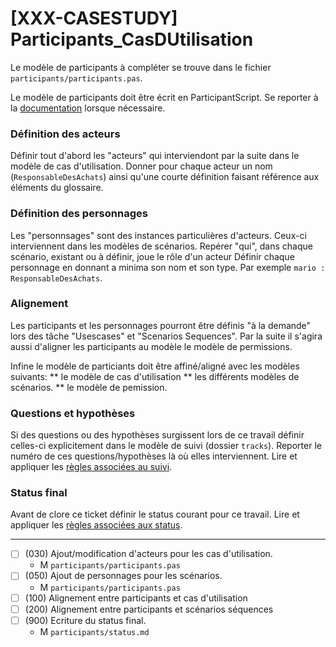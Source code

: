 [XXX-CASESTUDY] Participants_CasDUtilisation
===========================================================

Le modèle de participants à compléter se trouve dans le fichier
``participants/participants.pas``.

Le modèle de participants doit être écrit en ParticipantScript.
Se reporter à la [documentation](https://modelscript.readthedocs.io/en/latest/scripts/participants/index.html) lorsque nécessaire.

### Définition des acteurs

Définir tout d'abord les "acteurs" qui interviendont par la suite 
dans le modèle  de cas d'utilisation. Donner pour chaque acteur un
nom (``ResponsableDesAchats``) ainsi qu'une courte définition faisant
référence aux éléments du glossaire.

### Définition des personnages

Les "personnsages" sont des instances particulières d'acteurs. Ceux-ci 
interviennent dans les modèles de scénarios. Repérer "qui", dans chaque
scénario, existant ou à définir, joue le rôle d'un acteur Définir chaque
personnage en donnant a minima son nom et son type. Par exemple
``mario : ResponsableDesAchats``. 

### Alignement

Les participants et les personnages pourront être définis "à la demande"
lors des tâche "Usescases" et "Scenarios Sequences". Par la suite  il 
s'agira  aussi d'aligner les participants au modèle le modèle de 
permissions.

Infine le modèle de particiants doit être affiné/aligné avec les modèles
suivants: 
** le modèle de cas d'utilisation
** les différents modèles de scénarios. 
** le modèle de pemission.


### Questions et hypothèses

Si des questions ou des hypothèses surgissent lors de ce travail
définir celles-ci explicitement dans le modèle de suivi
(dossier ``tracks``). Reporter le numéro de ces questions/hypothèses
là où elles interviennent. Lire et appliquer les [règles associées au suivi](https://modelscript.readthedocs.io/en/latest/scripts/tracks/index.html#rules). 
 
### Status final

Avant de clore ce ticket définir le status courant pour ce travail. Lire et appliquer les [règles associées aux status](https://modelscript.readthedocs.io/en/latest/methods/status.html#rules).
________

- [ ] (030) Ajout/modification d'acteurs pour les cas d'utilisation.
    - M ``participants/participants.pas``
- [ ] (050) Ajout de personnages pour les scénarios.
    - M ``participants/participants.pas``
- [ ] (100) Alignement entre participants et cas d'utilisation
- [ ] (200) Alignement entre participants et scénarios séquences
- [ ] (900) Ecriture du status final.
    - M ``participants/status.md``

    
